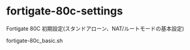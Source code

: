 fortigate-80c-settings
======================
Fortigate 80C 初期設定(スタンドアローン、NAT/ルートモードの基本設定)

fortigate-80c_basic.sh

